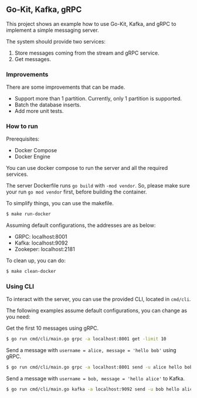 ## Go-Kit, Kafka, gRPC

This project shows an example how to use Go-Kit, Kafka, and gRPC to implement a simple messaging server.

The system should provide two services:
1. Store messages coming from the stream and gRPC service.
2. Get messages.

### Improvements 
There are some improvements that can be made.

- Support more than 1 partition. Currently, only 1 partition is supported.
- Batch the database inserts.
- Add more unit tests.

### How to run

Prerequisites:
- Docker Compose
- Docker Engine

You can use docker compose to run the server and all the required services.

The server Dockerfile runs `go build` with `-mod vendor`. 
So, please make sure your run `go mod vendor` first, before building the container.

To simplify things, you can use the makefile.

```bash
$ make run-docker
```
Assuming default configurations, the addresses are as below:
- GRPC: localhost:8001
- Kafka: localhost:9092
- Zookeper: localhost:2181

To clean up, you can do:
```bash
$ make clean-docker 
```

### Using CLI

To interact with the server, you can use the provided CLI, located in
`cmd/cli`.

The following examples assume default configurations, you can change as you need:

Get the first 10 messages using gRPC.
```bash
$ go run cmd/cli/main.go grpc -a localhost:8001 get -limit 10
```

Send a message with `username = alice, message = 'hello bob'` using gRPC.
```bash
$ go run cmd/cli/main.go grpc -a localhost:8001 send -u alice hello bob
```

Send a message with `username = bob, message = 'hello alice'` to Kafka.
```bash
$ go run cmd/cli/main.go kafka -a localhost:9092 send -u bob hello alice
```
